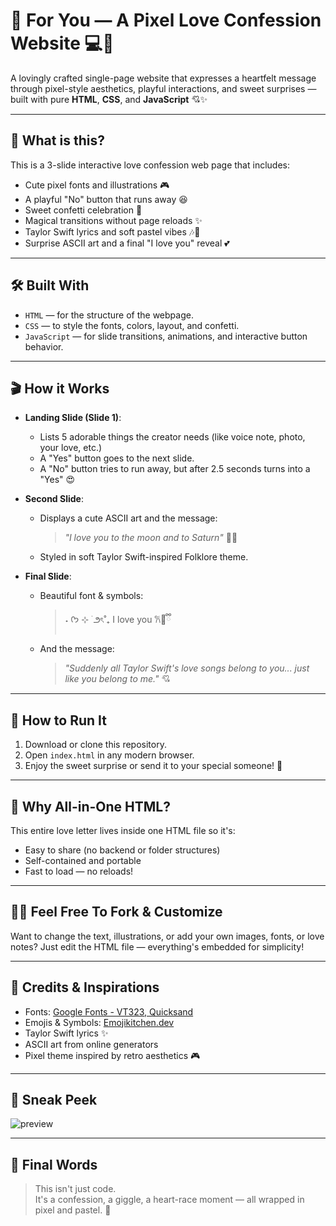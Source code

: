 # 💌 For You — A Pixel Love Confession Website 💻🩵

A lovingly crafted single-page website that expresses a heartfelt message through pixel-style aesthetics, playful interactions, and sweet surprises — built with pure **HTML**, **CSS**, and **JavaScript** 💘✨

---

## 🌟 What is this?

This is a 3-slide interactive love confession web page that includes:
- Cute pixel fonts and illustrations 🎮
- A playful "No" button that runs away 😆
- Sweet confetti celebration 🎉
- Magical transitions without page reloads ✨
- Taylor Swift lyrics and soft pastel vibes 🎶🌙
- Surprise ASCII art and a final "I love you" reveal 💕

---

## 🛠 Built With

- `HTML` — for the structure of the webpage.
- `CSS` — to style the fonts, colors, layout, and confetti.
- `JavaScript` — for slide transitions, animations, and interactive button behavior.

---

## 🎬 How it Works

- **Landing Slide (Slide 1)**:
  - Lists 5 adorable things the creator needs (like voice note, photo, your love, etc.)
  - A "Yes" button goes to the next slide.
  - A "No" button tries to run away, but after 2.5 seconds turns into a "Yes" 😍

- **Second Slide**:
  - Displays a cute ASCII art and the message:
    > *"I love you to the moon and to Saturn"* 🌙💫
  - Styled in soft Taylor Swift-inspired Folklore theme.

- **Final Slide**:
  - Beautiful font & symbols:
    > ˖ ᡣ𐭩 ⊹ ࣪  ౨ৎ˚₊ I love you 𐙚🧸ྀི
  - And the message:
    > *"Suddenly all Taylor Swift's love songs belong to you... just like you belong to me."* 💘

---

## 🚀 How to Run It

1. Download or clone this repository.
2. Open `index.html` in any modern browser.
3. Enjoy the sweet surprise or send it to your special someone! 💌

---

## 🧠 Why All-in-One HTML?

This entire love letter lives inside one HTML file so it's:
- Easy to share (no backend or folder structures)
- Self-contained and portable
- Fast to load — no reloads!

---

## 🐱‍💻 Feel Free To Fork & Customize

Want to change the text, illustrations, or add your own images, fonts, or love notes? Just edit the HTML file — everything's embedded for simplicity!

---

## 💖 Credits & Inspirations

- Fonts: [Google Fonts - VT323, Quicksand](https://fonts.google.com/)
- Emojis & Symbols: [Emojikitchen.dev](https://emojikitchen.dev)
- Taylor Swift lyrics ✨
- ASCII art from online generators
- Pixel theme inspired by retro aesthetics 🎮

---

## 📸 Sneak Peek

![preview](./preview.gif) <!-- Add your own gif or screenshot here -->

---

## 🐾 Final Words

> This isn't just code.  
> It's a confession, a giggle, a heart-race moment — all wrapped in pixel and pastel. 🌈

